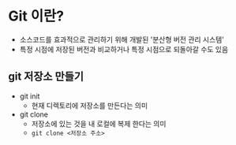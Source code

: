 # Git 이란?
- 소스코드를 효과적으로 관리하기 위해 개발된 '분산형 버전 관리 시스템'
- 특정 시점에 저장된 버전과 비교하거나 특정 시점으로 되돌아갈 수도 있음

## git 저장소 만들기
- git init  
  - 현재 디렉토리에 저장소를 만든다는 의미 
- git clone 
  - 저장소에 있는 것을 내 로컬에 복제 한다는 의미
  - `git clone <저장소 주소>`
  
